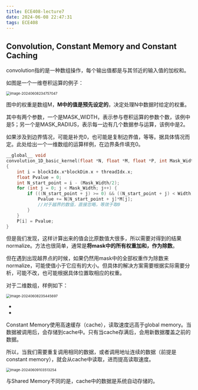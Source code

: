 ```yaml
---
title: ECE408-lecture7
date: 2024-06-08 22:47:31
tags: ECE408
---
```


## Convolution, Constant Memory and Constant Caching

convolution指的是一种数组操作，每个输出值都是与其邻近的输入值的加权和。

如图是一个一维卷积运算的例子：

<img src="https://s2.loli.net/2024/06/08/zUsNqxpAuK682jd.png" alt="image-20240608234757047" style="zoom:67%;" />

图中的权重是数组M，**M中的值是预先设定的**，决定处理N中数据时给定的权重。

其中有两个参数，一个是MASK_WIDTH，表示参与卷积运算的参数个数，该例中是5；另一个是MASK_RADIUS，表示每一边有几个数据参与运算，该例中是2。

如果涉及到边界情况，可能是补充0，也可能是复制边界值，等等。据具体情况而定。此处给出一个一维数组的运算样例，在边界条件填充0。

```c
__global__ void 
convolution_1D_basic_kernel(float *N, float *M, float *P, int Mask_Width, int Width)
{
	int i = blockIdx.x*blockDim.x + threadIdx.x;
	float Pvalue = 0;
	int N_start_point = i - (Mask_Width/2);
	for (int j = 0; j < Mask_Width; j++) {
		if (((N_start_point + j) >= 0) && ((N_start_point + j) < Width)) {
			Pvalue += N[N_start_point + j]*M[j];
            //对于越界的数值，直接忽略，等效于取0
		}
	}
	P[i] = Pvalue;
}
```

但是我们发现，这样计算出来的值会比原数值大很多，所以需要对得到的结果normalize。方法也很简单，通常是**将mask中的所有权重加和，作为除数**。

但在遇到出现越界点的时候，如果仍然用mask中的全部权重作为除数来normalize，可能使值小于它应有的大小。但具体的解决方案需要根据实际需要分析，可能不改，也可能根据具体位置取相应的权重。

对于二维数组，样例如下：

<img src="https://s2.loli.net/2024/06/08/2CaAjyGn5U8dTlv.png" alt="image-20240608235445697" style="zoom:67%;" />

*

*

Constant Memory使用高速缓存（cache），读取速度远高于global memory。当数据被调用后，会存储到cache中。只有当cache存满后，会用新数据覆盖之前的数据。

所以，当我们需要重复调用相同的数据，或者调用地址连续的数据（前提是constant memory），就会从cache中读取，进而提高读取速度。

<img src="https://s2.loli.net/2024/06/09/C8UWnKfDxugH3YT.png" alt="image-20240609103513254" style="zoom:67%;" />

与Shared Memory不同的是，cache中的数据是系统自动存储的。
